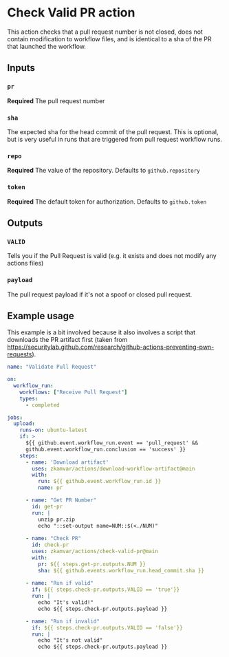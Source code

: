 # Check Valid PR action

This action checks that a pull request number is not closed, does not contain modification to workflow files, and is identical to a sha of the PR that launched the workflow.

## Inputs

### `pr`

**Required** The pull request number

### `sha`

The expected sha for the head commit of the pull request. This is optional, but
is very useful in runs that are triggered from pull request workflow runs.

### `repo`

**Required** The value of the repository. Defaults to `github.repository`

### `token`

**Required** The default token for authorization. Defaults to `github.token`

## Outputs

### `VALID`

Tells you if the Pull Request is valid (e.g. it exists and does not modify any actions files)

### `payload`

The pull request payload if it's not a spoof or closed pull request. 

## Example usage

This example is a bit involved because it also involves a script that downloads the PR artifact first (taken from https://securitylab.github.com/research/github-actions-preventing-pwn-requests).

```yaml
name: "Validate Pull Request"

on:
  workflow_run:
    workflows: ["Receive Pull Request"]
    types:
      - completed

jobs:
  upload:
    runs-on: ubuntu-latest
    if: >
      ${{ github.event.workflow_run.event == 'pull_request' &&
      github.event.workflow_run.conclusion == 'success' }}
    steps:
      - name: 'Download artifact'
        uses: zkamvar/actions/download-workflow-artifact@main
        with:
          run: ${{ github.event.workflow_run.id }}
          name: pr

      - name: "Get PR Number"
        id: get-pr
        run: |
          unzip pr.zip
          echo "::set-output name=NUM::$(<./NUM)"
      
      - name: "Check PR"
        id: check-pr
        uses: zkamvar/actions/check-valid-pr@main
        with:
          pr: ${{ steps.get-pr.outputs.NUM }}
          sha: ${{ github.events.workflow_run.head_commit.sha }}
          
      - name: "Run if valid"
        if: ${{ steps.check-pr.outputs.VALID == 'true'}}
        run: |
          echo "It's valid!"
          echo ${{ steps.check-pr.outputs.payload }}

      - name: "Run if invalid"
        if: ${{ steps.check-pr.outputs.VALID == 'false'}}
        run: |
          echo "It's not valid"
          echo ${{ steps.check-pr.outputs.payload }}
```
